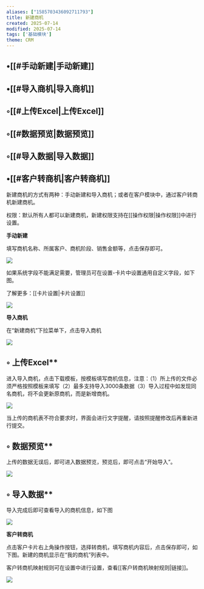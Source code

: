 ```yaml
---
aliases: ["1585703436092711793"]
title: 新建商机
created: 2025-07-14
modified: 2025-07-14
tags: ['基础模块']
theme: CRM
---
```


## •[[#手动新建|手动新建]]

## •[[#导入商机|导入商机]]

## ◦[[#上传Excel|上传Excel]]

## ◦[[#数据预览|数据预览]]

## ◦[[#导入数据|导入数据]]

## •[[#客户转商机|客户转商机]]

新建商机的方式有两种：手动新建和导入商机；或者在客户模块中，通过客户转商机新建商机。

权限：默认所有人都可以新建商机，新建权限支持在[[操作权限|操作权限]]中进行设置。

**手动新建**

填写商机名称、所属客户、商机阶段、销售金额等，点击保存即可。

![](https://myhelpdoc.oss-cn-heyuan.aliyuncs.com/mdimages/03cfc9238014f131008c45eea3ba822a.jpg)

如果系统字段不能满足需要，管理员可在设置-卡片中设置通用自定义字段，如下图。

了解更多：[[卡片设置|卡片设置]]

![](https://myhelpdoc.oss-cn-heyuan.aliyuncs.com/mdimages/8b43677332e00c37e0873be9241e7a08.jpg)

**导入商机**

在“新建商机”下拉菜单下，点击导入商机

![](https://myhelpdoc.oss-cn-heyuan.aliyuncs.com/mdimages/0130aa2e0f3596675b6d0c4529ce508f.jpg)

## ◦ 上传Excel**

进入导入商机，点击下载模板，按模板填写商机信息，注意：（1）所上传的文件必须严格按照模板来填写（2）最多支持导入3000条数据（3）导入过程中如发现同名商机，将不会更新原商机，而是新增商机。

![](https://myhelpdoc.oss-cn-heyuan.aliyuncs.com/mdimages/0481bc219ed7fe959798d61321f44c0d.jpg)

当上传的商机表不符合要求时，界面会进行文字提醒，请按照提醒修改后再重新进行提交。

## ◦ 数据预览**

上传的数据无误后，即可进入数据预览，预览后，即可点击“开始导入”。

![](https://myhelpdoc.oss-cn-heyuan.aliyuncs.com/mdimages/077bcc04340eab7ea1139eb6ac3ace98.jpg)

## ◦ 导入数据**

导入完成后即可查看导入的商机信息，如下图

![](https://myhelpdoc.oss-cn-heyuan.aliyuncs.com/mdimages/9cfbffb8cebb28253bea1c9ef81d3c78.jpg)

**客户转商机**

点击客户卡片右上角操作按钮，选择转商机，填写商机内容后，点击保存即可，如下图。新建的商机显示在“我的商机”列表中。

客户转商机映射规则可在设置中进行设置，查看[[客户转商机映射规则|链接]]。

![](https://myhelpdoc.oss-cn-heyuan.aliyuncs.com/mdimages/2e2f749757a8fc04ad3b0222c115f1f6.jpg)

